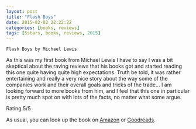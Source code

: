```yaml
---
layout: post
title: "Flash Boys"
date: 2015-02-02 22:22:22
categories: [books, reviews]
tags: [5stars, books, reviews, 2015]
---
```

`Flash Boys by Michael Lewis`

As this was my first book from Michael Lewis I have to say I was a bit skeptical about the raving reviews that his books got and started reading this one quite having quite high expectations.
Truth be told, it was rather entertaining and really a very nice story about the way some of the companies work and their overall goals and tricks of the trade...
I am looking forward to more books from him, and I feel that this one in particular is pretty much spot on with lots of the facts, no matter what some argue.


Rating 5/5

As usual, you can look up the book on [Amazon] or [Goodreads].

[Amazon]: http://www.amazon.com/Flash-Boys-Michael-Lewis/dp/0393244660
[Goodreads]: https://www.goodreads.com/book/show/20642037-flash-boys
